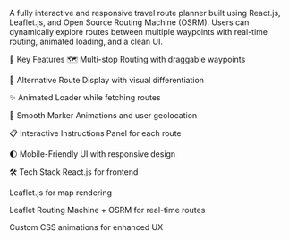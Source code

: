 A fully interactive and responsive travel route planner built using React.js, Leaflet.js, and Open Source Routing Machine (OSRM). Users can dynamically explore routes between multiple waypoints with real-time routing, animated loading, and a clean UI.

🚀 Key Features
🗺️ Multi-stop Routing with draggable waypoints

🔄 Alternative Route Display with visual differentiation

✨ Animated Loader while fetching routes

📍 Smooth Marker Animations and user geolocation

📋 Interactive Instructions Panel for each route

🌓 Mobile-Friendly UI with responsive design

🛠️ Tech Stack
React.js for frontend

Leaflet.js for map rendering

Leaflet Routing Machine + OSRM for real-time routes

Custom CSS animations for enhanced UX
